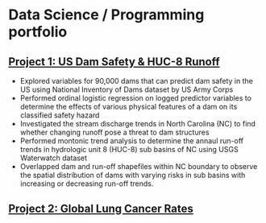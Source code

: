 # Data Science / Programming portfolio

## [Project 1: US Dam Safety & HUC-8 Runoff](https://github.com/PierreMishra/US_Dam_Safety_ENV.872)
* Explored variables for 90,000 dams that can predict dam safety in the US using National Inventory of Dams dataset by US Army Corps
* Performed ordinal logistic regression on logged predictor variables to determine the effects of various physical features of a dam on its classified safety hazard
* Investigated the stream discharge trends in North Carolina (NC) to find whether changing runoff pose a threat to dam structures
* Performed montonic trend analysis to determine the annaul run-off trends in hydrologic unit 8 (HUC-8) sub basins of NC using USGS Waterwatch dataset
* Overlapped dam and run-off shapefiles within NC boundary to observe the spatial distribution of dams with varying risks in sub basins with increasing or decreasing run-off trends.

## [Project 2: Global Lung Cancer Rates](https://github.com/PierreMishra/Lung_Cancer_Rates_ENV.710)

